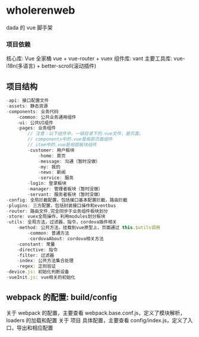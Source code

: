 # wholerenweb

dada 的 vue 脚手架

### 项目依赖

核心库: Vue 全家桶 vue + vue-router + vuex
组件库: vant
主要工具库: vue-i18n(多语言) + better-scroll(滚动插件)

## 项目结构

```javascript
-api: 接口配置文件
-assets: 静态资源
-components: 业务代码
    -common: 公共业务通用组件
    -ui: 公共UI组件
    -pages: 业务组件
        // 注意：以下组件中，一级目录下的.vue文件，是页面，
        // components中的.vue是局部页面组件
        // item中的.vue是局部板块组件
        -customer: 用户板块
            -home: 首页
            -message: 沟通（暂时没做）
            -my: 我的
            -news: 新闻
            -service: 服务
        -login: 登录板块
        -manager: 管理者板块（暂时没做）
        -servant: 服务者板块（暂时没做）
-config: 全局拦截配置，包括接口基本配置拦截，路由拦截
-plugins: 三方配置，包括封装接口操作和eventbus
-router: 路由文件,完全同步于业务组件板块划分
-store: vuex全局操作，利用modules划分板块
-utils: 全局方法，过滤器，指令，cordova插件相关
    -method: 公共方法，挂载到vue原型上，页面通过 this.$utils调用
        -common: 普通方法
        -cordovaAbout: cordova相关方法
    -constant: 常量
    -directive: 指令
    -filter: 过滤器
    -index: 公共方法集合处理
    -regex: 正则验证
-device.js: 初始化判断设备
-vueInit.js: vue相关的初始化
```

## webpack 的配置: build/config

关于 webpack 的配置，主要查看 webpack.base.conf.js，定义了模块解析，loaders 的加载和配置
关于 项目 具体配置，主要查看 config/index.js，定义了入口，导出和相应配置
